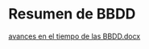 # Resumen de BBDD
[avances en el tiempo de las BBDD.docx](https://github.com/CaroFalzoi/AULA28ISPC/files/9214996/avances.en.el.tiempo.de.las.BBDD.docx)

